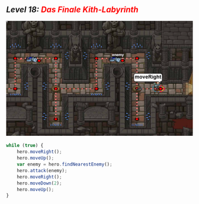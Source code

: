 ## ***Level 18:***  <span style="color: red">***Das Finale Kith-Labyrinth***


![MyImage](Welt-1-Level-18.png)


```Javascript
while (true) {
    hero.moveRight();
    hero.moveUp();
    var enemy = hero.findNearestEnemy();
    hero.attack(enemy);
    hero.moveRight();
    hero.moveDown(2);
    hero.moveUp();
}
```